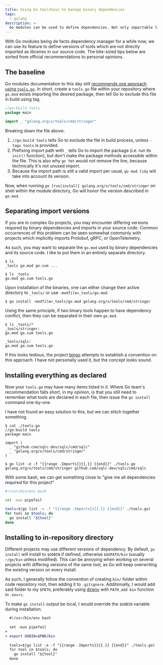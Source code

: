```yaml
---
title: Using Go toolchain to manage binary dependencies
tags:
  - golang
description: >-
  Go modules can be used to define dependencies. Not only importable libraries, but also executable as part of development workflow.
---
```


With Go modules being de facto dependency manager for a while now, we can use its feature to define versions of tools which are not directly imported as libraries in our source code. The bite-sized tips below are sorted from official recommendations to personal opinions.

## The baseline

Go modules documentation to this day still [recommends one approach using `tools.go`](https://go.dev/wiki/Modules#how-can-i-track-tool-dependencies-for-a-module). In short, create a `tools.go` file within your repository where `go.mod` exists importing the desired package, then tell Go to exclude this file in build using tag.

```go
//go:build tools
package main

import _ "golang.org/x/tools/cmd/stringer"
```

Breaking down the file above:

1. `//go:build tools` tells Go to exclude the file in build process, unless `-tags tools` is provided.
1. Prefixing import path with `_` tells Go to import the package (i.e. run its `init()` function), but don't make the package methods accessible within the file. This is also why `go fmt` would not remove the line, because technically it's not unused import.
1. Because the import path is still a valid import per usual, `go mod tidy` will take into account its version.

Now, when running `go [run|install] golang.org/x/tools/cmd/stringer` on shell within the module directory, Go will honor the version described in `go.mod`.

## Separating import versions

If you are in complex Go projects, you may encounter differing versions required by binary dependencies and imports in your source code. Common occurrences of this problem can be seen somewhat commonly with projects which implicitly imports Protobuf, gRPC, or OpenTelemetry.

As such, you may want to separate the `go.mod` used by binary dependencies and its source code. I like to put them in an entirely separate directory.

```shell-session
$ ls
_tools go.mod go.sum ...

$ ls _tools
go.mod go.sum tools.go
```

Upon installation of the binaries, one can either change their active directory to `_tools/` or use `-modfile=_tools/go.mod`.

```shell-session
$ go install -modfile=_tools/go.mod golang.org/x/tools/cmd/stringer
```

Using the same principle, if two binary tools happen to have dependency conflict, then they can be separated in their own `go.mod`.

```shell-session
$ ls _tools/*
_tools/stringer:
go.mod go.sum tools.go

_tools/sqlc:
go.mod go.sum tools.go
```

If this looks tedious, the project [bingo](https://github.com/bwplotka/bingo) attempts to establish a convention on this approach. I have not personally used it, but the concept looks sound.

## Installing everything as declared

Now your `tools.go` may have many items listed in it. Where Go team's recommendation falls short, in my opinion, is that you still need to remember what tools are declared in each file, then issue the `go install` command one-by-one.

I have not found an easy solution to this, but we can stitch together something.

```shell-session
$ cat ./tools.go
//go:build tools
package main

import (
  _ "github.com/sqlc-dev/sqlc/cmd/sqlc"
  _ "golang.org/x/tools/cmd/stringer"
)

$ go list -e -f "{{range .Imports}}{{.}} {{end}}" ./tools.go
golang.org/x/tools/cmd/stringer github.com/sqlc-dev/sqlc/cmd/sqlc
```

With some bash, we can get something close to "give me all dependencies required for this project"

```bash
#!/usr/bin/env bash

set -euo pipefail

tools=$(go list -e -f "{{range .Imports}}{{.}} {{end}}" ./tools.go)
for tool in $tools; do
  go install "${tool}"
done
```

## Installing to in-repository directory

Different projects may use different versions of dependency. By default, `go install` will install to `$GOBIN` if defined, otherwise `$GOPATH/bin` (usually `~/go/bin` unless modified). This can be annoying when working on several projects with differing versions of the same tool, as Go will keep overwriting the existing version on every install.

As such, I generally follow the convention of creating `bin/` folder within code repository root, then adding it to `.gitignore`. Additionally, I would add said folder to my `$PATH`, preferably using [direnv](https://direnv.net) with `PATH_add bin` function in `.envrc`.

To make `go install` output be local, I would override the `$GOBIN` variable during installation.

```diff
  #!/usr/bin/env bash
  
  set -euo pipefail
+
+ export GOBIN=$PWD/bin
  
  tools=$(go list -e -f "{{range .Imports}}{{.}} {{end}}" ./tools.go)
  for tool in $tools; do
    go install "${tool}"
  done
```
